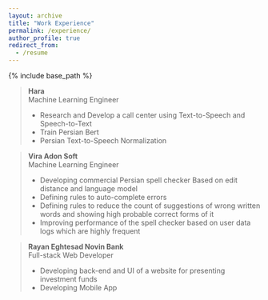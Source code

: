 ```yaml
---
layout: archive
title: "Work Experience"
permalink: /experience/
author_profile: true
redirect_from:
  - /resume
---
```


{% include base_path %}

<blockquote>
  <p><strong>Hara</strong> <br>
   Machine Learning Engineer</p>
  
  <ul>
  <li> Research and Develop a call center using Text-to-Speech and Speech-to-Text</li>
  <li>Train Persian Bert</li>
  <li>Persian Text-to-Speech Normalization</li>
  </ul>
</blockquote>

<blockquote>
  <p><strong>Vira Adon Soft</strong> <br>
  Machine Learning Engineer</p>
  
  <ul>
  <li>Developing commercial Persian spell checker Based on edit distance and language model</li>
  <li>Defining rules to auto-complete errors</li>
  <li>Defining rules to reduce the count of suggestions of wrong written words and showing high probable correct forms of it</li>
  <li>Improving performance of the spell checker based on user data logs which are highly frequent</li>
  </ul>
</blockquote>

<blockquote>
  <p><strong>Rayan Eghtesad Novin Bank</strong> <br>
  Full-stack Web Developer</p>
  
  <ul>
  <li>Developing back-end and UI of a website for presenting investment funds</li>
  <li>Developing Mobile App</li>
  </ul>
</blockquote>
